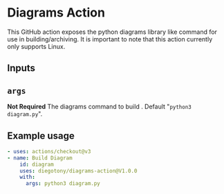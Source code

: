 # Diagrams Action

This GitHub action exposes the python diagrams library like command for use in building/archiving. It is important to note that this action currently only supports Linux.

## Inputs

## `args`

**Not Required** The diagrams command to build . Default "`python3 diagram.py`".



## Example usage
```yaml
- uses: actions/checkout@v3
- name: Build Diagram
    id: diagram
    uses: diegotony/diagrams-action@V1.0.0
    with:
      args: python3 diagram.py
```